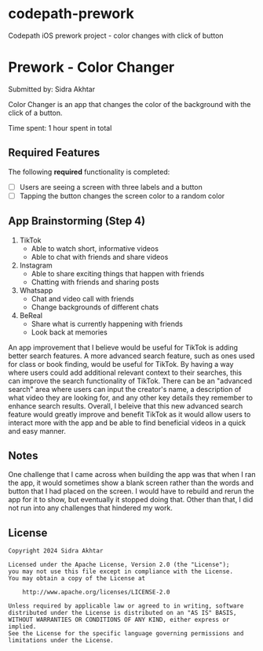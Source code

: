 # codepath-prework
Codepath iOS prework project - color changes with click of button

# Prework - Color Changer

Submitted by: Sidra Akhtar

Color Changer is an app that changes the color of the background with the click of a button. 

Time spent: 1 hour spent in total

## Required Features

The following **required** functionality is completed:

- [ ] Users are seeing a screen with three labels and a button
- [ ] Tapping the button changes the screen color to a random color

## App Brainstorming (Step 4)

1. TikTok
   - Able to watch short, informative videos
   - Able to chat with friends and share videos
2. Instagram
   - Able to share exciting things that happen with friends
   - Chatting with friends and sharing posts
3. Whatsapp
   - Chat and video call with friends
   - Change backgrounds of different chats
4. BeReal
   - Share what is currently happening with friends
   - Look back at memories
  
An app improvement that I believe would be useful for TikTok is adding better search features. A more advanced search feature, such as ones used for class or book finding, would be useful for TikTok. By having a way where users could add additional relevant context to their searches, this can improve the search functionality of TikTok. There can be an "advanced search" area where users can input the creator's name, a description of what video they are looking for, and any other key details they remember to enhance search results. Overall, I beleive that this new advanced search feature would greatly improve and benefit TikTok as it would allow users to interact more with the app and be able to find beneficial videos in a quick and easy manner.  

## Notes

One challenge that I came across when building the app was that when I ran the app, it would sometimes show a blank screen rather than the words and button that I had placed on the screen. I would have to rebuild and rerun the app for it to show, but eventually it stopped doing that. Other than that, I did not run into any challenges that hindered my work. 

## License

    Copyright 2024 Sidra Akhtar

    Licensed under the Apache License, Version 2.0 (the "License");
    you may not use this file except in compliance with the License.
    You may obtain a copy of the License at

        http://www.apache.org/licenses/LICENSE-2.0

    Unless required by applicable law or agreed to in writing, software
    distributed under the License is distributed on an "AS IS" BASIS,
    WITHOUT WARRANTIES OR CONDITIONS OF ANY KIND, either express or implied.
    See the License for the specific language governing permissions and
    limitations under the License.
